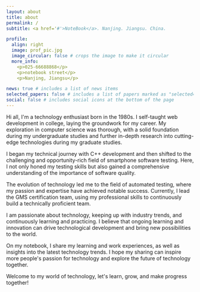 ```yaml
---
layout: about
title: about
permalink: /
subtitle: <a href='#'>NoteBook</a>. Nanjing. Jiangsu. China.

profile:
  align: right
  image: prof_pic.jpg
  image_circular: false # crops the image to make it circular
  more_info: 
    <p>025-66688868</p>
    <p>notebook street</p>
    <p>Nanjing, Jiangsu</p>

news: true # includes a list of news items
selected_papers: false # includes a list of papers marked as "selected={true}"
social: false # includes social icons at the bottom of the page
---
```


Hi all, I'm a technology enthusiast born in the 1980s. I self-taught web development in college, laying the groundwork for my career. My exploration in computer science was thorough, with a solid foundation during my undergraduate studies and further in-depth research into cutting-edge technologies during my graduate studies.

I began my technical journey with C++ development and then shifted to the challenging and opportunity-rich field of smartphone software testing. Here, I not only honed my testing skills but also gained a comprehensive understanding of the importance of software quality.

The evolution of technology led me to the field of automated testing, where my passion and expertise have achieved notable success. Currently, I lead the GMS certification team, using my professional skills to continuously build a technically proficient team.

I am passionate about technology, keeping up with industry trends, and continuously learning and practicing. I believe that ongoing learning and innovation can drive technological development and bring new possibilities to the world.

On my notebook, I share my learning and work experiences, as well as insights into the latest technology trends. I hope my sharing can inspire more people's passion for technology and explore the future of technology together.

Welcome to my world of technology, let's learn, grow, and make progress together!
